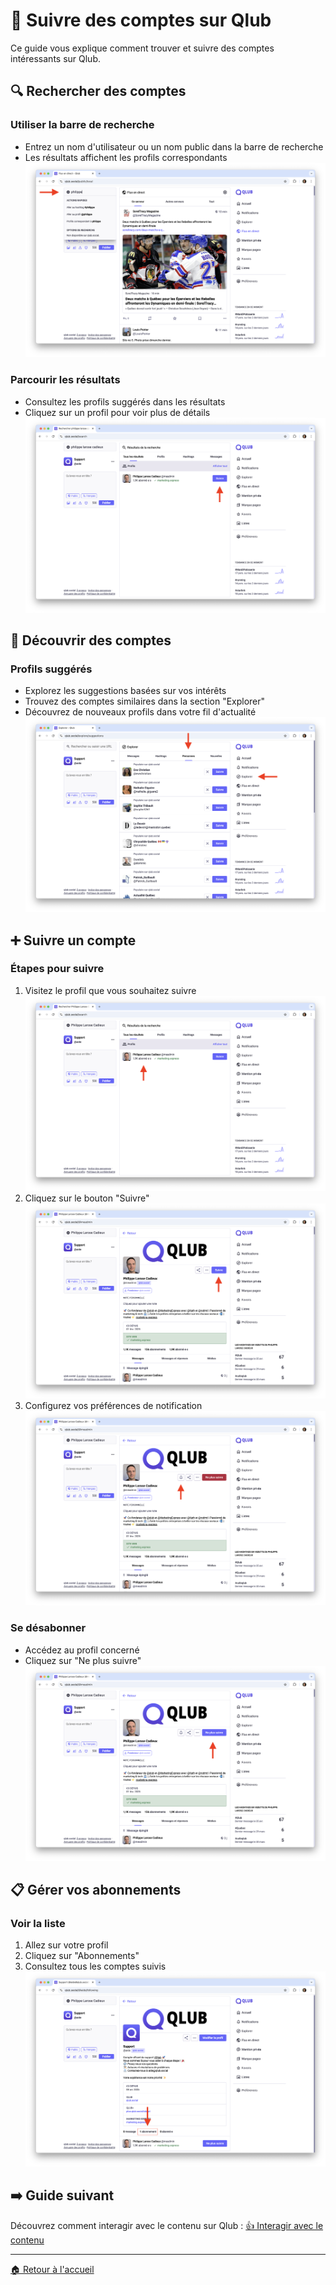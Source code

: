 # 👥 Suivre des comptes sur Qlub

Ce guide vous explique comment trouver et suivre des comptes intéressants sur Qlub.

## 🔍 Rechercher des comptes

### Utiliser la barre de recherche
- Entrez un nom d'utilisateur ou un nom public dans la barre de recherche
- Les résultats affichent les profils correspondants
![Barre de recherche](../screenshots/following/search-bar.png)

### Parcourir les résultats
- Consultez les profils suggérés dans les résultats
- Cliquez sur un profil pour voir plus de détails
![Interface de recherche d'utilisateurs](../screenshots/following/search-users.png)

## 🎯 Découvrir des comptes

### Profils suggérés
- Explorez les suggestions basées sur vos intérêts
- Trouvez des comptes similaires dans la section "Explorer"
- Découvrez de nouveaux profils dans votre fil d'actualité
![Profils suggérés](../screenshots/following/suggested-profiles.png)

## ➕ Suivre un compte

### Étapes pour suivre
1. Visitez le profil que vous souhaitez suivre
![Visiter un profil](../screenshots/following/visit-profile.png)
2. Cliquez sur le bouton "Suivre"
![Suivre un compte](../screenshots/following/follow-account.png)
3. Configurez vos préférences de notification
![Options de notification](../screenshots/following/notification-options.png)

### Se désabonner
- Accédez au profil concerné
- Cliquez sur "Ne plus suivre"
![Gérer ses abonnements](../screenshots/following/unfollow-options.png)

## 📋 Gérer vos abonnements

### Voir la liste
1. Allez sur votre profil
2. Cliquez sur "Abonnements"
3. Consultez tous les comptes suivis
![Voir ses abonnements](../screenshots/following/view-subscriptions.png)

## ➡️ Guide suivant

Découvrez comment interagir avec le contenu sur Qlub :
[👍 Interagir avec le contenu](interacting.md)

---

[🏠 Retour à l'accueil](../index.md)
